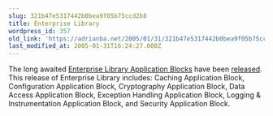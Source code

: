 ```yaml
---
slug: 321b47e5317442b0bea9f05b75ccd2b8
title: Enterprise Library
wordpress_id: 357
old_link: 'https://adrianba.net/2005/01/31/321b47e5317442b0bea9f05b75ccd2b8/'
last_modified_at: 2005-01-31T16:24:27.000Z
---
```


The long awaited
[
Enterprise Library Application Blocks](http://msdn.microsoft.com/library/en-us/dnpag2/html/entlib.asp) have been
[
released](http://www.microsoft.com/downloads/details.aspx?familyid=0325b97a-9534-4349-8038-d56b38ec394c&displaylang=en). This release of Enterprise Library includes: Caching
Application Block, Configuration Application Block, Cryptography
Application Block, Data Access Application Block, Exception
Handling Application Block, Logging & Instrumentation
Application Block, and Security Application Block.
